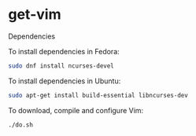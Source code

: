# get-vim

Dependencies

To install dependencies in Fedora:

```sh
sudo dnf install ncurses-devel
```

To install dependencies in Ubuntu:

```sh
sudo apt-get install build-essential libncurses-dev
```

To download, compile and configure Vim:

```
./do.sh
```
